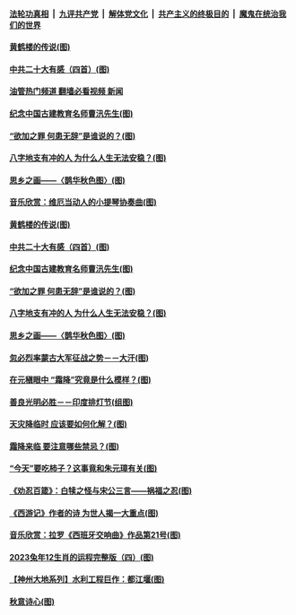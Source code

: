 ####  [法轮功真相](../../../../basic/blob/master/README.md?t=10260101) &nbsp;|&nbsp; [九评共产党](../../../../9ping.md/blob/master/README.md?t=10260101) &nbsp;|&nbsp; [解体党文化](../../../../jtdwh.md/blob/master/README.md?t=10260101)  &nbsp;|&nbsp; [共产主义的终极目的](../../../../gczydzjmd.md/blob/master/README.md?t=10260101) &nbsp;|&nbsp; [魔鬼在统治我们的世界](../../../../mgztzwmdsj.md/blob/master/README.md?t=10260101) 

#### [黄鹤楼的传说(图)](../pages/p7/1019996.md?t=10260101) 

#### [中共二十大有感（四首）(图)](../pages/p7/1019993.md?t=10260101) 

#### [油管热门频道 翻墙必看视频 新闻](http://209.250.226.216:81/youtube.html?10260101)

#### [纪念中国古建教育名师曹汛先生(图)](../pages/p7/1019958.md?t=10260101) 

#### [“欲加之罪 何患无辞”是谁说的？(图)](../pages/p7/1019886.md?t=10260101) 

#### [八字地支有冲的人 为什么人生无法安稳？(图)](../pages/p7/1018559.md?t=10260101) 

#### [思乡之画——〈鹊华秋色图〉(图)](../pages/p7/1019835.md?t=10260101) 

#### [音乐欣赏：维厄当动人的小提琴协奏曲(图)](../pages/p7/1018998.md?t=10260101) 

#### [黄鹤楼的传说(图)](../pages/p7/1019996.md?t=10260101) 

#### [中共二十大有感（四首）(图)](../pages/p7/1019993.md?t=10260101) 

#### [纪念中国古建教育名师曹汛先生(图)](../pages/p7/1019958.md?t=10260101) 


#### [“欲加之罪 何患无辞”是谁说的？(图)](../pages/p7/1019886.md?t=10260101) 

#### [八字地支有冲的人 为什么人生无法安稳？(图)](../pages/p7/1018559.md?t=10260101) 

#### [思乡之画——〈鹊华秋色图〉(图)](../pages/p7/1019835.md?t=10260101) 

#### [忽必烈率蒙古大军征战之势－－大汗(图)](../pages/p7/1019192.md?t=10260101) 

#### [在元稹眼中 “霜降”究竟是什么模样？(图)](../pages/p7/1019851.md?t=10260101) 

#### [善良光明必胜－－印度排灯节(组图)](../pages/p7/1019774.md?t=10260101) 

#### [天灾降临时 应该要如何化解？(图)](../pages/p7/1019663.md?t=10260101) 

#### [霜降来临 要注意哪些禁忌？(图)](../pages/p7/1019811.md?t=10260101) 

#### [“今天”要吃柿子？这事竟和朱元璋有关(图)](../pages/p7/1019809.md?t=10260101) 

#### [《劝忍百箴》：白犊之怪与宋公三言——祸福之忍(图)](../pages/p7/1019498.md?t=10260101) 

#### [《西游记》作者的诗 为世人揭一大重点(图)](../pages/p7/1019474.md?t=10260101) 

#### [音乐欣赏：拉罗《西班牙交响曲》作品第21号(图)](../pages/p7/1018981.md?t=10260101) 

#### [2023兔年12生肖的运程完整版（四）(图)](../pages/p7/1017984.md?t=10260101) 

#### [【神州大地系列】水利工程巨作：都江堰(图)](../pages/p7/1018642.md?t=10260101) 

#### [秋意诗心(图)](../pages/p7/1019182.md?t=10260101) 

<img src='http://gfw-breaker.win/goodnews/indexes/p7.md' width='0px' height='0px'/>
